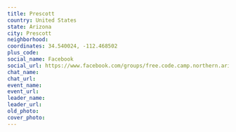 ```yaml
---
title: Prescott
country: United States
state: Arizona
city: Prescott
neighborhood: 
coordinates: 34.540024, -112.468502
plus_code:
social_name: Facebook
social_url: https://www.facebook.com/groups/free.code.camp.northern.arizona
chat_name:
chat_url:
event_name:
event_url:
leader_name:
leader_url:
old_photo: 
cover_photo:
---
```

